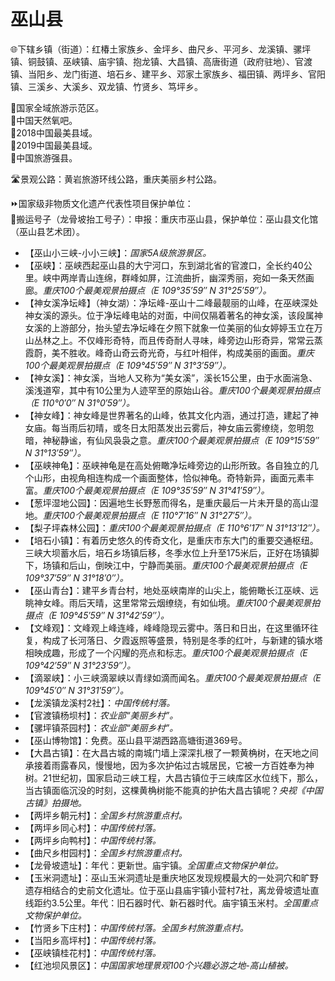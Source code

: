 # 巫山县  
🌐下辖乡镇（街道）：红椿土家族乡、金坪乡、曲尺乡、平河乡、龙溪镇、骡坪镇、铜鼓镇、巫峡镇、庙宇镇、抱龙镇、大昌镇、高唐街道（政府驻地）、官渡镇、当阳乡、龙门街道、培石乡、建平乡、邓家土家族乡、福田镇、两坪乡、官阳镇、三溪乡、大溪乡、双龙镇、竹贤乡、笃坪乡。  
  
🚩国家全域旅游示范区。  
🚩中国天然氧吧。  
🏅2018中国最美县域。  
🏅2019中国最美县域。  
🏅中国旅游强县。  
  
🛣️景观公路：黄岩旅游环线公路，重庆美丽乡村公路。  
  
⏩国家级非物质文化遗产代表性项目保护单位：  
🔸搬运号子（龙骨坡抬工号子）：申报：重庆市巫山县，保护单位：巫山县文化馆（巫山县艺术团）。  
  
* 【巫山小三峡-小小三峡】：*国家5A级旅游景区。*
* 【巫峡】：巫峡西起巫山县的大宁河口，东到湖北省的官渡口，全长约40公里。峡中两岸青山连绵，群峰如屏，江流曲折，幽深秀丽，宛如一条天然画廊。*重庆100个最美观景拍摄点（E 109°35′59″ N 31°25′59″）。*
* 【神女溪净坛峰】（神女湖）：净坛峰-巫山十二峰最靓丽的山峰，在巫峡深处神女溪的源头。位于净坛峰电站的对面，中间仅隔着著名的神女溪，该段属神女溪的上游部分，抬头望去净坛峰在夕照下就象一位美丽的仙女婷婷玉立在万山丛林之上。不仅峰形奇特，而且传奇耐人寻味，峰旁边山形奇异，常常云蒸霞蔚，美不胜收。峰奇山奇云奇光奇，与红叶相伴，构成美丽的画面。*重庆100个最美观景拍摄点（E 109°45′59″ N 31°3′59″）。*
* 【神女溪】：神女溪，当地人又称为“美女溪”，溪长15公里，由于水面湍急、溪浅道窄，其中有10公里为人迹罕至的原始山谷。*重庆100个最美观景拍摄点（E 110°0′0″ N 31°0′59″）。*
* 【神女峰】：神女峰是世界著名的山峰，依其文化内涵，通过打造，建起了神女庙。每当雨后初晴，或冬日太阳蒸发出云雾后，神女庙云雾缭绕，忽明忽暗，神秘静谧，有仙风袅袅之意。*重庆100个最美观景拍摄点（E 109°15′59″ N 31°13′59″）。*
* 【巫峡神龟】：巫峡神龟是在高处俯瞰净坛峰旁边的山形所致。各自独立的几个山形，由视角相连构成一个画面整体，恰似神龟。奇特新异，画面元素丰富。*重庆100个最美观景拍摄点（E 109°35′59″ N 31°41′59″）。*
* 【葱坪湿地公园】：因遍地生长野葱而得名，是重庆最后一片未开垦的高山湿地。*重庆100个最美观景拍摄点（E 110°7′16″ N 31°27′5″）。*
* 【梨子坪森林公园】：*重庆100个最美观景拍摄点（E 110°6′17″ N 31°13′12″）。*
* 【培石小镇】：有着历史悠久的传奇文化，是重庆市东大门的重要交通枢纽。三峡大坝蓄水后，培石乡场镇后移，冬季水位上升至175米后，正好在场镇脚下，场镇和后山，倒映江中，宁静而美丽。*重庆100个最美观景拍摄点（E 109°37′59″ N 31°18′0″）。*
* 【巫山青台】：建平乡青台村，地处巫峡南岸的山尖上，能俯瞰长江巫峡、远眺神女峰。雨后天晴，这里常常云烟缭绕，有如仙境。*重庆100个最美观景拍摄点（E 109°45′59″ N 31°42′59″）。*
* 【文峰观】：文峰观上峰连峰，峰峰隐现云雾中。落日和日出，在这里循环往复，构成了长河落日、夕霞返照等盛景，特别是冬季的红叶，与新建的镇水塔相映成趣，形成了一个闪耀的亮点和标志。*重庆100个最美观景拍摄点（E 109°42′59″ N 31°23′59″）。*
* 【滴翠峡】：小三峡滴翠峡以青绿如滴而闻名。*重庆100个最美观景拍摄点（E 109°45′0″ N 31°31′59″）。*
* 【龙溪镇龙溪村2社】：*中国传统村落。*
* 【官渡镇杨坝村】：*农业部“美丽乡村”。*
* 【骡坪镇茶园村】：*农业部“美丽乡村”。*
* 【巫山博物馆】：免费。巫山县平湖西路高塘街道369号。
* 【大昌古镇】：在大昌古城的南城门墙上深深扎根了一颗黄桷树，在天地之间承接着雨露春风，慢慢地，因为多次护佑过古城居民，它被一方百姓奉为神树。21世纪初，国家启动三峡工程，大昌古镇位于三峡库区水位线下，那么，当古镇面临沉没的时刻，这棵黄桷树能不能真的护佑大昌古镇呢？*央视《中国古镇》拍摄地。*
* 【两坪乡朝元村】：*全国乡村旅游重点村。*
* 【两坪乡同心村】：*中国传统村落。*
* 【两坪乡向鸭村】：*中国传统村落。*  
* 【曲尺乡柑园村】：*全国乡村旅游重点村。*
* 【龙骨坡遗址】：年代：更新世。庙宇镇。*全国重点文物保护单位。*
* 【玉米洞遗址】：巫山玉米洞遗址是重庆地区发现规模最大的一处洞穴和旷野遗存相结合的史前文化遗址。位于巫山县庙宇镇小营村7社，离龙骨坡遗址直线距约3.5公里。年代：旧石器时代、新石器时代。庙宇镇玉米村。*全国重点文物保护单位。*
* 【竹贤乡下庄村】：*中国传统村落。全国乡村旅游重点村。*  
* 【当阳乡高坪村】：*中国传统村落。*
* 【巫峡镇桂花村】：*中国传统村落。*  
* 【红池坝风景区】：*中国国家地理景观100个兴趣必游之地-高山植被。*